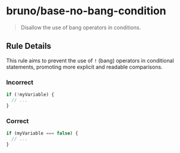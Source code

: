 # bruno/base-no-bang-condition

> Disallow the use of bang operators in conditions.

## Rule Details

This rule aims to prevent the use of `!` (bang) operators in conditional statements, promoting more explicit and readable comparisons.

### Incorrect

```javascript
if (!myVariable) {
  // ...
}
```

### Correct

```javascript
if (myVariable === false) {
  // ...
}
```
